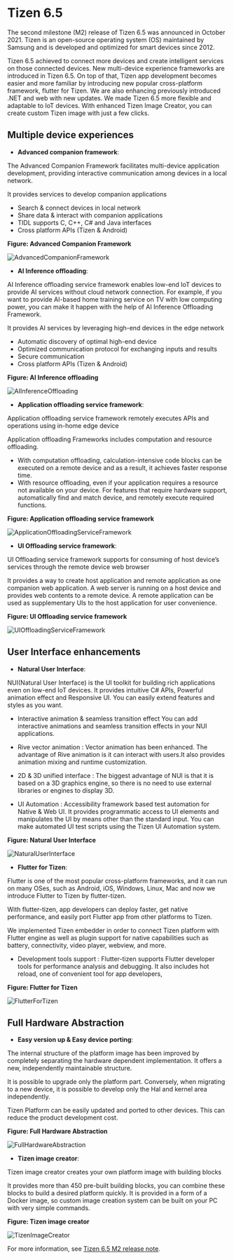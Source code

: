 # Tizen 6.5

The second milestone (M2) release of Tizen 6.5 was announced in October 2021.
Tizen is an open-source operating system (OS) maintained by Samsung and is developed and optimized for smart devices since 2012.

Tizen 6.5 achieved to connect more devices and create intelligent services on those connected devices.
New multi-device experience frameworks are introduced in Tizen 6.5.
On top of that, Tizen app development becomes easier and more familiar by introducing new popular cross-platform framework, flutter for Tizen.
We are also enhancing previously introduced .NET and web with new updates.
We made Tizen 6.5 more flexible and adaptable to IoT devices.
With enhanced Tizen Image Creator, you can create custom Tizen image with just a few clicks.

## Multiple device experiences

- **Advanced companion framework**:

The Advanced Companion Framework facilitates multi-device application development,
providing interactive communication among devices in a local network.

It provides services to develop companion applications
  - Search & connect devices in local network
  - Share data & interact with companion applications
  - TIDL supports C, C++, C# and Java interfaces
  - Cross platform APIs (Tizen & Android)

**Figure: Advanced Companion Framework**

![AdvancedCompanionFramework](./media/6.5_AdvancedCompanionFramework.png)

- **AI Inference offloading**:

AI Inference offloading service framework enables low-end IoT devices to provide AI services
without cloud network connection.
For example, if you want to provide AI-based home training service on TV with low computing power,
you can make it happen with the help of AI Inference Offloading Framework.

It provides AI services by leveraging high-end devices in the edge network
  - Automatic discovery of optimal high-end device
  - Optimized communication protocol for exchanging inputs and results
  - Secure communication
  - Cross platform APIs (Tizen & Android)

**Figure: AI Inference offloading**

![AIInferenceOffloading](./media/6.5_AIInferenceOffloading.png)


- **Application offloading service framework**:

Application offloading service framework remotely executes APIs and operations using in-home edge device

Application offloading Frameworks includes computation and resource offloading.

  - With computation offloading, calculation-intensive code blocks can be executed on a remote device and as a result, it achieves faster response time.
  - With resource offloading, even if your application requires a resource not available on your device. For features that require hardware support, automatically find and match device, and remotely execute required functions.

**Figure: Application offloading service framework**

![ApplicationOffloadingServiceFramework](./media/6.5_ApplicationOffloadingServiceFramework.png)



- **UI Offloading service framework**:

UI Offloading service framework supports for consuming of host device’s services through the remote device web browser

It provides a way to create host application and remote application as one companion web application.
A web server is running on a host device and provides web contents to a remote device.
A remote application can be used as supplementary UIs to the host application for user convenience.


**Figure: UI Offloading service framework**

![UIOffloadingServiceFramework](./media/6.5_UIOffloadingServiceFramework.png)


## User Interface enhancements

- **Natural User Interface**:

NUI(Natural User Interface) is the UI toolkit for building rich applications even on low-end IoT devices. It provides intuitive C# APIs, Powerful animation effect and Responsive UI. You can easily extend features and styles as you want.

  - Interactive animation & seamless transition effect
  You can add interactive animations and seamless transition effects in your NUI applications.

  - Rive vector animation : Vector animation has been enhanced. The advantage of Rive animation is it can interact with users.It also provides animation mixing and runtime customization.

  - 2D & 3D unified interface : The biggest advantage of NUI is that it is based on a 3D graphics engine, so there is no need to use external libraries or engines to display 3D.

  - UI Automation : Accessibility framework based test automation for Native & Web UI. It provides programmatic access to UI elements and manipulates the UI by means other than the standard input. You can make automated UI test scripts using the Tizen UI Automation system.

**Figure: Natural User Interface**

![NaturalUserInterface](./media/6.5_NaturalUserInterface.png)

- **Flutter for Tizen**:

Flutter is one of the most popular cross-platform frameworks, and it can run on many OSes,
such as Android, iOS, Windows, Linux, Mac and now we introduce Flutter to Tizen by flutter-tizen.

With flutter-tizen, app developers can deploy faster, get native performance,
and easily port Flutter app from other platforms to Tizen.

We implemented Tizen embedder in order to connect Tizen platform with Flutter engine as well as plugin support for native capabilities such as battery, connectivity, video player, webview, and more.

  - Development tools support : Flutter-tizen supports Flutter developer tools for performance analysis and debugging.   It also includes hot reload, one of convenient tool for app developers,

**Figure: Flutter for Tizen**

![FlutterForTizen](./media/6.5_FlutterForTizen.png)

## Full Hardware Abstraction

- **Easy version up & Easy device porting**:

The internal structure of the platform image has been improved by completely separating the hardware dependent implementation.
It offers a new, independently maintainable structure.

It is possible to upgrade only the platform part.
Conversely, when migrating to a new device, it is possible to develop only the Hal and kernel area independently.

Tizen Platform can be easily updated and ported to other devices.
This can reduce the product development cost.

**Figure: Full Hardware Abstraction**

![FullHardwareAbstraction](./media/6.5_FullHardwareAbstraction.png)

- **Tizen image creator**:

Tizen image creator creates your own platform image with building blocks

It provides more than 450 pre-built building blocks, you can combine these blocks to build a desired platform quickly.
It is provided in a form of a Docker image, so custom image creation system can be built on your PC with very simple commands.

**Figure: Tizen image creator**

![TizenImageCreator](./media/6.5_TizenImageCreator.png)



For more information, see [Tizen 6.5 M2 release note](../../release-notes/tizen-6-5-m2.md).
